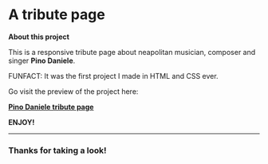 # A tribute page

**About this project**

This is a responsive tribute page about neapolitan musician, composer and singer **Pino Daniele**.

FUNFACT: It was the first project I made in HTML and CSS ever.

Go visit the preview of the project here:

**[Pino Daniele tribute page](https://simonceeno.github.io/tribute-page-pino-daniele/index-tribute-page.html)**

**ENJOY!**


------------

### Thanks for taking a look!
